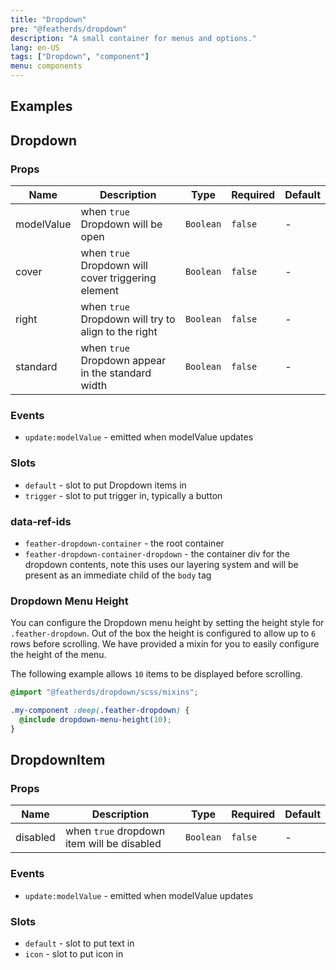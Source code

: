 ```yaml
---
title: "Dropdown"
pre: "@featherds/dropdown"
description: "A small container for menus and options."
lang: en-US
tags: ["Dropdown", "component"]
menu: components
---
```


## Examples

<Dropdown-Examples />

## Dropdown

### Props

| Name       | Description                                         | Type      | Required | Default |
| ---------- | --------------------------------------------------- | --------- | -------- | ------- |
| modelValue | when `true` Dropdown will be open                   | `Boolean` | `false`  | -       |
| cover      | when `true` Dropdown will cover triggering element  | `Boolean` | `false`  | -       |
| right      | when `true` Dropdown will try to align to the right | `Boolean` | `false`  | -       |
| standard   | when `true` Dropdown appear in the standard width   | `Boolean` | `false`  | -       |

### Events

- `update:modelValue` - emitted when modelValue updates

### Slots

- `default` - slot to put Dropdown items in
- `trigger` - slot to put trigger in, typically a button

### data-ref-ids
- `feather-dropdown-container` - the root container
- `feather-dropdown-container-dropdown` - the container div for the dropdown contents, note this uses our layering system and will be present as an immediate child of the `body` tag

### Dropdown Menu Height

You can configure the Dropdown menu height by setting the height style for `.feather-dropdown`. Out of the box the height is configured to allow up to `6` rows before scrolling. We have provided a mixin for you to easily configure the height of the menu.

The following example allows `10` items to be displayed before scrolling.

```scss
@import "@featherds/dropdown/scss/mixins";

.my-component :deep(.feather-dropdown) {
  @include dropdown-menu-height(10);
}
```

## DropdownItem

### Props

| Name     | Description                                | Type      | Required | Default |
| -------- | ------------------------------------------ | --------- | -------- | ------- |
| disabled | when `true` dropdown item will be disabled | `Boolean` | `false`  | -       |

### Events

- `update:modelValue` - emitted when modelValue updates

### Slots

- `default` - slot to put text in
- `icon` - slot to put icon in

